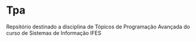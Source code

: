 # Tpa
Repsitório destinado a disciplina de Tópicos de Programação Avançada do curso de Sistemas de Informação IFES
